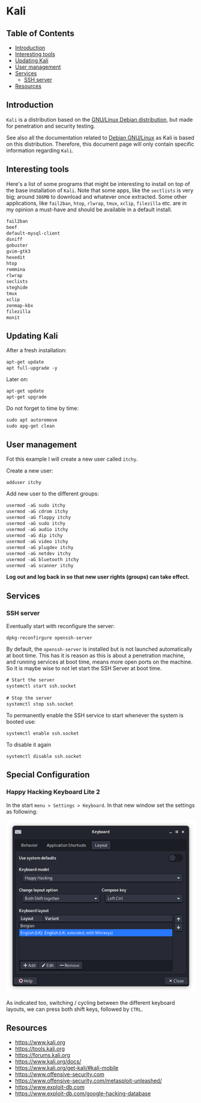 # Kali

## Table of Contents

- [Introduction](#introduction)
- [Interesting tools](#interesting-tools)
- [Updating Kali](#updating-kali)
- [User management](#user-management)
- [Services](#services)
  - [SSH server](#ssh-server)
- [Resources](#resources)

## Introduction

`Kali` is a distribution based on the [GNU/Linux Debian distribution](https://www.debian.org), but made for penetration and security testing.

See also all the documentation related to [Debian GNU/Linux](../Debian/debian.md) as Kali is based on this distribution. Therefore, this document page will only contain specific information regarding `Kali`. 

## Interesting tools

Here's a list of some programs that might be interesting to install on top of the base installation of `Kali`. Note that some apps, like the `sectlists` is very big; around `386MB` to download and whatever once extracted. Some other applications, like `fail2ban`, `htop`, `rlwrap`, `tmux`, `xclip`, `filezilla` etc. are in my opinion a must-have and should be available in a default install.

```
fail2ban
beef
default-mysql-client
dsniff
gobuster
gvim-gtk3
hexedit
htop
remmina
rlwrap
seclists
steghide
tmux
xclip
zenmap-kbx
filezilla
monit
```

## Updating Kali

After a fresh installation:

```commandline
apt-get update
apt full-upgrade -y
```

Later on:

```commandline
apt-get update
apt-get upgrade
```

Do not forget to time by time:

```commandline
sudo apt autoremove
sudo apg-get clean
```

## User management

Fot this example I will create a new user called `itchy`.

Create a new user:

```commandline
adduser itchy
```

Add new user to the different groups:

```commandline
usermod -aG sudo itchy
usermod -aG cdrom itchy
usermod -aG floppy itchy
usermod -aG sudo itchy
usermod -aG audio itchy
usermod -aG dip itchy
usermod -aG video itchy
usermod -aG plugdev itchy
usermod -aG netdev itchy
usermod -aG bluetooth itchy
usermod -aG scanner itchy
```

**Log out and log back in so that new user rights (groups) can take effect.**

## Services

### SSH server

Eventually start with reconfigure the server:

```commandline
dpkg-reconfirgure openssh-server
```    

By default, the `openssh-server` is installed but is not launched automatically at boot time. This has it is reason as this is about a penetration machine, and running services at boot time, means more open ports on the machine. So it is maybe wise to not let start the SSH Server at boot time.

```commandline
# Start the server
systemctl start ssh.socket
    
# Stop the server
systemctl stop ssh.socket
```

To permanently enable the SSH service to start whenever the system is booted use:

    systemctl enable ssh.socket

To disable it again

    systemctl disable ssh.socket

## Special Configuration

### Happy Hacking Keyboard Lite 2

In the start `menu > Settings > Keyboard`. In that new window set the settings as following: 

![alt text](imgs/hhkb-lite2-config.png "Happy Hacking Keyboard Lite 2 layout configuration")

As indicated too, switching / cycling between the different keyboard layouts, we can press both shift keys, followed by `CTRL`.

## Resources

- <https://www.kali.org>
- <https://tools.kali.org>
- <https://forums.kali.org>
- <https://www.kali.org/docs/>
- <https://www.kali.org/get-kali/#kali-mobile>
- <https://www.offensive-security.com>
- <https://www.offensive-security.com/metasploit-unleashed/>
- <https://www.exploit-db.com>
- <https://www.exploit-db.com/google-hacking-database>
